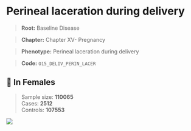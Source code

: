 # Perineal laceration during delivery

> **Root:** Baseline Disease  

> **Chapter:** Chapter XV- Pregnancy  

> **Phenotype:** Perineal laceration during delivery  

> **Code:** `O15_DELIV_PERIN_LACER`

## 👩 In Females  
> Sample size: **110065**  
> Cases: **2512**  
> Controls: **107553**
<img src="/Disease/Figures/ALL/Baseline/O15_DELIV_PERIN_LACER.png"/>
<CsvTable src="/Disease_Data/ALL/Baseline/LG_O15_DELIV_PERIN_LACER.csv" label="🔍 View full results" />
